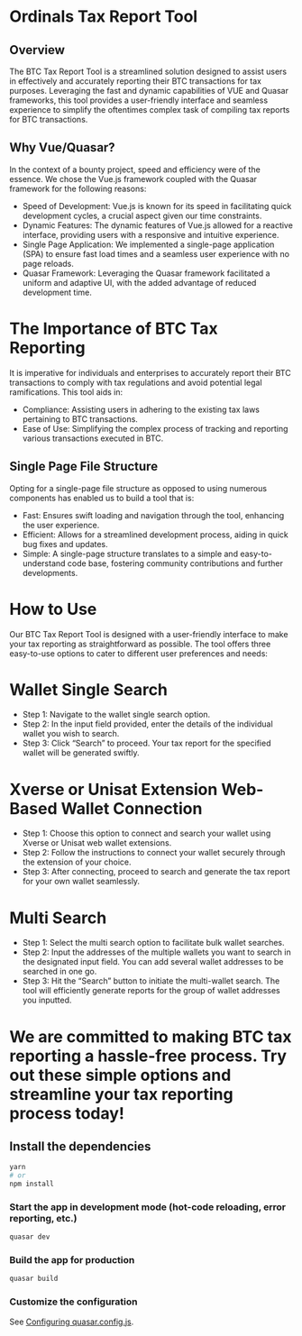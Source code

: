 # Ordinals Tax Report Tool

## Overview

The BTC Tax Report Tool is a streamlined solution designed to assist users in effectively and accurately reporting their BTC transactions for tax purposes. Leveraging the fast and dynamic capabilities of VUE and Quasar frameworks, this tool provides a user-friendly interface and seamless experience to simplify the oftentimes complex task of compiling tax reports for BTC transactions.

## Why Vue/Quasar?
In the context of a bounty project, speed and efficiency were of the essence. We chose the Vue.js framework coupled with the Quasar framework for the following reasons:

* Speed of Development: Vue.js is known for its speed in facilitating quick development cycles, a crucial aspect given our time constraints.
* Dynamic Features: The dynamic features of Vue.js allowed for a reactive interface, providing users with a responsive and intuitive experience.
* Single Page Application: We implemented a single-page application (SPA) to ensure fast load times and a seamless user experience with no page reloads.
* Quasar Framework: Leveraging the Quasar framework facilitated a uniform and adaptive UI, with the added advantage of reduced development time.

# The Importance of BTC Tax Reporting
It is imperative for individuals and enterprises to accurately report their BTC transactions to comply with tax regulations and avoid potential legal ramifications. This tool aids in:

* Compliance: Assisting users in adhering to the existing tax laws pertaining to BTC transactions.
* Ease of Use: Simplifying the complex process of tracking and reporting various transactions executed in BTC.

## Single Page File Structure
Opting for a single-page file structure as opposed to using numerous components has enabled us to build a tool that is:

* Fast: Ensures swift loading and navigation through the tool, enhancing the user experience.
* Efficient: Allows for a streamlined development process, aiding in quick bug fixes and updates.
* Simple: A single-page structure translates to a simple and easy-to-understand code base, fostering community contributions and further developments.

# How to Use
Our BTC Tax Report Tool is designed with a user-friendly interface to make your tax reporting as straightforward as possible. The tool offers three easy-to-use options to cater to different user preferences and needs:

# Wallet Single Search

* Step 1: Navigate to the wallet single search option.
* Step 2: In the input field provided, enter the details of the individual wallet you wish to search.
* Step 3: Click “Search” to proceed. Your tax report for the specified wallet will be generated swiftly.

# Xverse or Unisat Extension Web-Based Wallet Connection

* Step 1: Choose this option to connect and search your wallet using Xverse or Unisat web wallet extensions.
* Step 2: Follow the instructions to connect your wallet securely through the extension of your choice.
* Step 3: After connecting, proceed to search and generate the tax report for your own wallet seamlessly.

# Multi Search

* Step 1: Select the multi search option to facilitate bulk wallet searches.
* Step 2: Input the addresses of the multiple wallets you want to search in the designated input field. You can add several wallet addresses to be searched in one go.
* Step 3: Hit the “Search” button to initiate the multi-wallet search. The tool will efficiently generate reports for the group of wallet addresses you inputted.

# We are committed to making BTC tax reporting a hassle-free process. Try out these simple options and streamline your tax reporting process today!







## Install the dependencies
```bash
yarn
# or
npm install
```

### Start the app in development mode (hot-code reloading, error reporting, etc.)
```bash
quasar dev
```


### Build the app for production
```bash
quasar build
```

### Customize the configuration
See [Configuring quasar.config.js](https://v2.quasar.dev/quasar-cli-vite/quasar-config-js).

